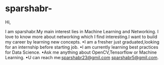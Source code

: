 # sparshabr-

Hi,

I am sparshabr.My main interest lies in Machine Learning and Networking.
I love to know more about networking which I find interesting.I want to build my career by learning new concepts.
•I am a fresher just graduated,looking for an internship before starting job.
•I am currently learning best practices for Data Science.
•Ask me anything about OpenCV,Tensorflow or Machine Learning.
•U can reach me:sparshabr23@gmil.com sparshabr5@gmil.com.
